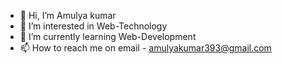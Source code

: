 - 👋 Hi, I’m Amulya kumar
- 👀 I’m interested in Web-Technology
- 🌱 I’m currently learning Web-Development
- 📫 How to reach me on email - amulyakumar393@gmail.com

<!---
amulya786/amulya786 is a ✨ special ✨ repository because its `README.md` (this file) appears on your GitHub profile.
You can click the Preview link to take a look at your changes.
--->

